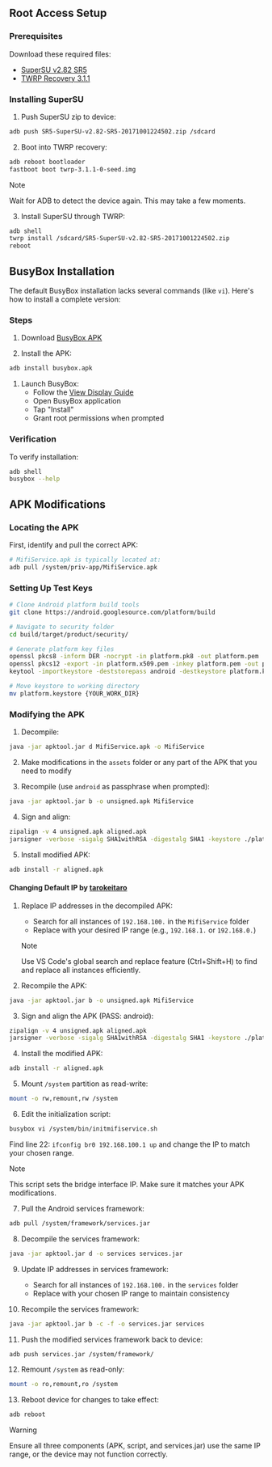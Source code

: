 
## Root Access Setup

### Prerequisites

Download these required files:

- [SuperSU v2.82 SR5](https://github.com/AlienWolfX/UZ801-USB_MODEM/releases/download/rev1/SR5-SuperSU-v2.82-SR5-20171001224502.zip)
- [TWRP Recovery 3.1.1](https://github.com/AlienWolfX/UZ801-USB_MODEM/releases/download/rev1/twrp-3.1.1-0-seed.img)

### Installing SuperSU

1. Push SuperSU zip to device:

```bash
adb push SR5-SuperSU-v2.82-SR5-20171001224502.zip /sdcard
```

2. Boot into TWRP recovery:

```bash
adb reboot bootloader
fastboot boot twrp-3.1.1-0-seed.img
```

> [!NOTE]
> Wait for ADB to detect the device again. This may take a few moments.

3. Install SuperSU through TWRP:

```bash
adb shell
twrp install /sdcard/SR5-SuperSU-v2.82-SR5-20171001224502.zip
reboot
```

## BusyBox Installation

The default BusyBox installation lacks several commands (like `vi`). Here's how to install a complete version:

### Steps

1. Download [BusyBox APK](https://github.com/AlienWolfX/UZ801-USB_MODEM/releases/download/rev1/busybox.apk)

1. Install the APK:

```bash
adb install busybox.apk
```

1. Launch BusyBox:
   - Follow the [View Display Guide](https://github.com/AlienWolfX/UZ801-USB_MODEM/wiki/Introduction#display)
   - Open BusyBox application
   - Tap "Install"
   - Grant root permissions when prompted

### Verification

To verify installation:

```bash
adb shell
busybox --help
```

## APK Modifications

### Locating the APK

First, identify and pull the correct APK:

```bash
# MifiService.apk is typically located at:
adb pull /system/priv-app/MifiService.apk
```

### Setting Up Test Keys

```bash
# Clone Android platform build tools
git clone https://android.googlesource.com/platform/build

# Navigate to security folder
cd build/target/product/security/

# Generate platform key files
openssl pkcs8 -inform DER -nocrypt -in platform.pk8 -out platform.pem
openssl pkcs12 -export -in platform.x509.pem -inkey platform.pem -out platform.p12 -password pass:android -name testkey
keytool -importkeystore -deststorepass android -destkeystore platform.keystore -srckeystore platform.p12 -srcstoretype PKCS12 -srcstorepass android

# Move keystore to working directory
mv platform.keystore {YOUR_WORK_DIR}
```

### Modifying the APK

1. Decompile:

```bash
java -jar apktool.jar d MifiService.apk -o MifiService
```

2. Make modifications in the `assets` folder or any part of the APK that you need to modify

3. Recompile (use `android` as passphrase when prompted):

```bash
java -jar apktool.jar b -o unsigned.apk MifiService
```

4. Sign and align:

```bash
zipalign -v 4 unsigned.apk aligned.apk
jarsigner -verbose -sigalg SHA1withRSA -digestalg SHA1 -keystore ./platform.keystore aligned.apk testkey
```

5. Install modified APK:

```bash
adb install -r aligned.apk
```

#### Changing Default IP by [tarokeitaro](https://github.com/AlienWolfX/UZ801-USB_MODEM/issues/11#issuecomment-2473418269)

1. Replace IP addresses in the decompiled APK:
   - Search for all instances of `192.168.100.` in the `MifiService` folder
   - Replace with your desired IP range (e.g., `192.168.1.` or `192.168.0.`)

   > [!NOTE]
   > Use VS Code's global search and replace feature (Ctrl+Shift+H) to find and replace all instances efficiently.

2. Recompile the APK:

```bash
java -jar apktool.jar b -o unsigned.apk MifiService
```

3. Sign and align the APK (PASS: android):

```bash
zipalign -v 4 unsigned.apk aligned.apk
jarsigner -verbose -sigalg SHA1withRSA -digestalg SHA1 -keystore ./platform.keystore aligned.apk testkey
```

4. Install the modified APK:

```bash
adb install -r aligned.apk
```

5. Mount `/system` partition as read-write:

```bash
mount -o rw,remount,rw /system
```

6. Edit the initialization script:

```bash
busybox vi /system/bin/initmifiservice.sh
```

   Find line 22: `ifconfig br0 192.168.100.1 up` and change the IP to match your chosen range.

   > [!NOTE]
   > This script sets the bridge interface IP. Make sure it matches your APK modifications.

7. Pull the Android services framework:

```bash
adb pull /system/framework/services.jar
```

8. Decompile the services framework:

```bash
java -jar apktool.jar d -o services services.jar
```

9. Update IP addresses in services framework:
    - Search for all instances of `192.168.100.` in the `services` folder
    - Replace with your chosen IP range to maintain consistency

10. Recompile the services framework:

```bash
java -jar apktool.jar b -c -f -o services.jar services
```

11. Push the modified services framework back to device:

```bash
adb push services.jar /system/framework/
```

12. Remount `/system` as read-only:

```bash
mount -o ro,remount,ro /system
```

13. Reboot device for changes to take effect:

```bash
adb reboot
```

> [!WARNING]
> Ensure all three components (APK, script, and services.jar) use the same IP range, or the device may not function correctly.